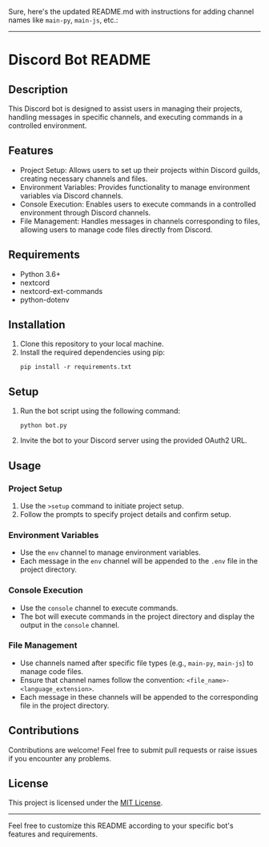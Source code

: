 Sure, here's the updated README.md with instructions for adding channel names like `main-py`, `main-js`, etc.:

---

# Discord Bot README

## Description

This Discord bot is designed to assist users in managing their projects, handling messages in specific channels, and executing commands in a controlled environment.

## Features

- Project Setup: Allows users to set up their projects within Discord guilds, creating necessary channels and files.
- Environment Variables: Provides functionality to manage environment variables via Discord channels.
- Console Execution: Enables users to execute commands in a controlled environment through Discord channels.
- File Management: Handles messages in channels corresponding to files, allowing users to manage code files directly from Discord.

## Requirements

- Python 3.6+
- nextcord
- nextcord-ext-commands
- python-dotenv

## Installation

1. Clone this repository to your local machine.
2. Install the required dependencies using pip:
   ```
   pip install -r requirements.txt
   ```

## Setup

1. Run the bot script using the following command:
   ```
   python bot.py
   ```
2. Invite the bot to your Discord server using the provided OAuth2 URL.

## Usage

### Project Setup

1. Use the `>setup` command to initiate project setup.
2. Follow the prompts to specify project details and confirm setup.

### Environment Variables

- Use the `env` channel to manage environment variables.
- Each message in the `env` channel will be appended to the `.env` file in the project directory.

### Console Execution

- Use the `console` channel to execute commands.
- The bot will execute commands in the project directory and display the output in the `console` channel.

### File Management

- Use channels named after specific file types (e.g., `main-py`, `main-js`) to manage code files.
- Ensure that channel names follow the convention: `<file_name>-<language_extension>`.
- Each message in these channels will be appended to the corresponding file in the project directory.

## Contributions

Contributions are welcome! Feel free to submit pull requests or raise issues if you encounter any problems.

## License

This project is licensed under the [MIT License](LICENSE).

---

Feel free to customize this README according to your specific bot's features and requirements.
